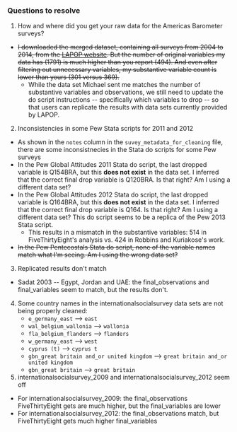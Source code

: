 ### Questions to resolve

1. How and where did you get your raw data for the Americas Barometer surveys?
  * ~~I downloaded the merged dataset, containing all surveys from 2004 to 2014, from the [LAPOP website](http://datasets.americasbarometer.org/database-login/usersearch.php?year=2004). But the number of original variables my data has (1791) is much higher than you report (494). And even after filtering out unnecessary variables, my substantive variable count is lower than yours (301 versus 369).~~
    * While the data set Michael sent me matches the number of substantive variables and observations, we still need to update the do script instructions -- specifically which variables to drop -- so that users can replicate the results with data sets currently provided by LAPOP.
2. Inconsistencies in some Pew Stata scripts for 2011 and 2012
  * As shown in the `notes` column in the `suvey_metadata_for_cleaning` file, there are some inconsistnecies in the Stata do scripts for some Pew surveys
  * In the Pew Global Attitudes 2011 Stata do script, the last dropped variable is Q154BRA, but this **does not exist** in the data set. I inferred that the correct final drop variable is Q120BRA. Is that right? Am I using a different data set?
  * In the Pew Global Attitudes 2012 Stata do script, the last dropped variable is Q164BRA, but this **does not exist** in the data set. I inferred that the correct final drop variable is Q164. Is that right? Am I using a different data set? This do script seems to be a replica of the Pew 2013 Stata script.
    * This results in a mismatch in the substantive variables: 514 in FiveThirtyEight's analysis vs. 424 in Robbins and Kuriakose's work.
  * ~~In the Pew Pentecostals Stata do script, none of the variable names match what I'm seeing. Am I using the wrong data set?~~
3. Replicated results don't match
  * Sadat 2003 -- Egypt, Jordan and UAE: the final_observations and final_variables seem to match, but the results don't.
4. Some country names in the internationalsocialsurvey data sets are not being properly cleaned:
	* `e_germany_east` --> `east`
	* `wal_belgium_wallonia` --> `wallonia`
	* `fla_belgium_flanders` --> `flanders`
	* `w_germany_east` --> `west`
	* `cyprus (t)` --> `cyprus t`
	* `gbn_great britain and_or united kingdom` --> `great britain and_or united kingdom`
	* `gbn_great britain` --> `great britain`
5. internationalsocialsurvey_2009 and internationalsocialsurvey_2012 seem off
  * For internationalsocialsurvey_2009: the final_observations FiveThirtyEight gets are much higher, but the final_variables are lower
  * For internationalsocialsurvey_2012: the final_observations match, but FiveThirtyEight gets much higher final_variables

